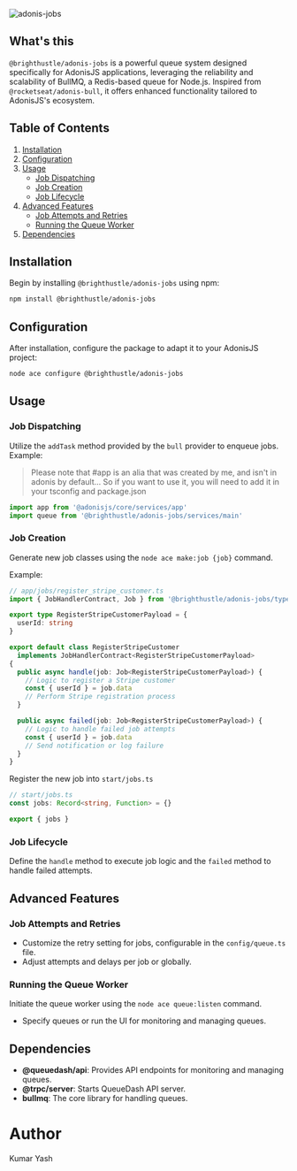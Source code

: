 ![adonis-jobs](https://socialify.git.ci/CodeSyncr/adonis-jobs/image?description=1&descriptionEditable=Bull%20Job%20Wrapper%20for%20Adonis%20JS&forks=1&issues=1&language=1&name=1&owner=1&pattern=Signal&pulls=1&stargazers=1&theme=Light)

## What's this

`@brighthustle/adonis-jobs` is a powerful queue system designed specifically for AdonisJS applications, leveraging the reliability and scalability of BullMQ, a Redis-based queue for Node.js. Inspired from `@rocketseat/adonis-bull`, it offers enhanced functionality tailored to AdonisJS's ecosystem.

## Table of Contents

1. [Installation](#installation)
2. [Configuration](#configuration)
3. [Usage](#usage)
   - [Job Dispatching](#job-dispatching)
   - [Job Creation](#job-creation)
   - [Job Lifecycle](#job-lifecycle)
4. [Advanced Features](#advanced-features)
   - [Job Attempts and Retries](#job-attempts-and-retries)
   - [Running the Queue Worker](#running-the-queue-worker)
5. [Dependencies](#dependencies)

## Installation <a id="installation"></a>

Begin by installing `@brighthustle/adonis-jobs` using npm:

```bash
npm install @brighthustle/adonis-jobs
```

## Configuration <a id="configuration"></a>

After installation, configure the package to adapt it to your AdonisJS project:

```bash
node ace configure @brighthustle/adonis-jobs
```

## Usage <a id="usage"></a>

### Job Dispatching <a id="job-dispatching"></a>

Utilize the `addTask` method provided by the `bull` provider to enqueue jobs.
Example:

> Please note that #app is an alia that was created by me, and isn't in adonis by default... So if you want to use it, you will need to add it in your tsconfig and package.json

```typescript
import app from '@adonisjs/core/services/app'
import queue from '@brighthustle/adonis-jobs/services/main'

```

### Job Creation <a id="job-creation"></a>

Generate new job classes using the `node ace make:job {job}` command.

Example:

```ts
// app/jobs/register_stripe_customer.ts
import { JobHandlerContract, Job } from '@brighthustle/adonis-jobs/types'

export type RegisterStripeCustomerPayload = {
  userId: string
}

export default class RegisterStripeCustomer
  implements JobHandlerContract<RegisterStripeCustomerPayload>
{
  public async handle(job: Job<RegisterStripeCustomerPayload>) {
    // Logic to register a Stripe customer
    const { userId } = job.data
    // Perform Stripe registration process
  }

  public async failed(job: Job<RegisterStripeCustomerPayload>) {
    // Logic to handle failed job attempts
    const { userId } = job.data
    // Send notification or log failure
  }
}
```

Register the new job into `start/jobs.ts`

```ts
// start/jobs.ts
const jobs: Record<string, Function> = {}

export { jobs }
```

### Job Lifecycle <a id="job-lifecycle"></a>

Define the `handle` method to execute job logic and the `failed` method to handle failed attempts.

## Advanced Features <a id="advanced-features"></a>

### Job Attempts and Retries <a id="job-attempts-and-retries"></a>

- Customize the retry setting for jobs, configurable in the `config/queue.ts` file.
- Adjust attempts and delays per job or globally.

### Running the Queue Worker <a id="running-the-queue-worker"></a>

Initiate the queue worker using the `node ace queue:listen` command.

- Specify queues or run the UI for monitoring and managing queues.

## Dependencies <a id="dependencies"></a>

- **@queuedash/api**: Provides API endpoints for monitoring and managing queues.
- **@trpc/server**: Starts QueueDash API server.
- **bullmq**: The core library for handling queues.

# Author

Kumar Yash
